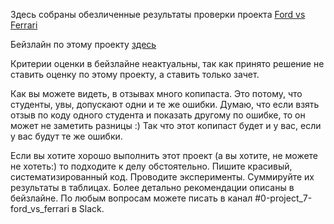 Здесь собраны обезличенные результаты проверки проекта [Ford vs Ferrari](https://www.kaggle.com/c/sf-dl-car-classification)

Бейзлайн по этому проекту [здесь](https://colab.research.google.com/drive/13W9yguyP3H6TVKn5bHbnqi87Q0njjX2I)

Критерии оценки в бейзлайне неактуальны, так как принято решение не ставить оценку по этому проекту, а ставить только зачет.

Как вы можете видеть, в отзывах много копипаста. Это потому, что студенты, увы, допускают одни и те же ошибки. Думаю, что если взять отзыв по коду одного студента и показать другому по ошибке, то он может не заметить разницы :) Так что этот копипаст будет и у вас, если у вас будут те же ошибки.

Если вы хотите хорошо выполнить этот проект (а вы хотите, не можете не хотеть:) то подходите к делу обстоятельно. Пишите красивый, систематизированный код. Проводите эксперименты. Суммируйте их результаты в таблицах. Более детально рекомендации описаны в бейзлайне. По любым вопросам можете писать в канал #0-project_7-ford_vs_ferrari в Slack.